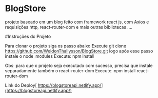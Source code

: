 # BlogStore
projeto baseado em um blog feito com framework react js, com Axios e requisições http, react-router-dom e mais outras bibliotecas ....

#Instruções do Projeto

Para clonar o projeto siga os passo abaixo
Execute git clone https://github.com/WeldonThallysson/BlogStore.git
logo após esse passo instale o node_modules
Execute: npm install

Obs: para que o projeto seja executado com sucesso, precisa que instale separadamente também o react-router-dom
Execute: npm install react-router-dom


Link do Deploy[ https://blogstoreapi.netlify.app/](https://blogstoreapi.netlify.app/)

